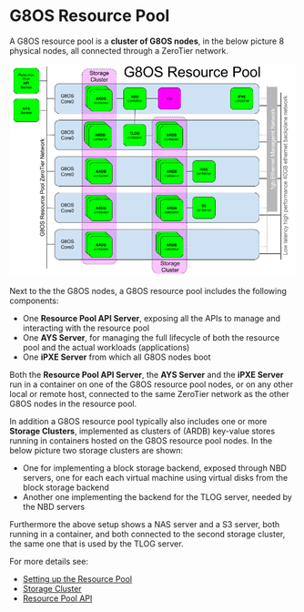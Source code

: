 # G8OS Resource Pool

A G8OS resource pool is a **cluster of G8OS nodes**, in the below picture 8 physical nodes, all connected through a ZeroTier network.

![Architecture](resource-pool.png)

Next to the the G8OS nodes, a G8OS resource pool includes the following components:
- One **Resource Pool API Server**, exposing all the APIs to manage and interacting with the resource pool
- One **AYS Server**, for managing the full lifecycle of both the resource pool and the actual workloads (applications)
- One **iPXE Server** from which all G8OS nodes boot

Both the **Resource Pool API Server**, the **AYS Server** and the **iPXE Server** run in a container on one of the G8OS resource pool nodes, or on any other local or remote host, connected to the same ZeroTier network as the other G8OS nodes in the resource pool.

In addition a G8OS resource pool typically also includes one or more **Storage Clusters**, implemented as clusters of (ARDB) key-value stores running in containers hosted on the G8OS resource pool nodes. In the below picture two storage clusters are shown:
- One for implementing a block storage backend, exposed through NBD servers, one for each each virtual machine using virtual disks from the block storage backend
- Another one implementing the backend for the TLOG server, needed by the NBD servers

Furthermore the above setup shows a NAS server and a S3 server, both running in a container, and both connected to the second storage cluster, the same one that is used by the TLOG server.

For more details see:
* [Setting up the Resource Pool](setup/setup.md)
* [Storage Cluster](storagecluster.md)
* [Resource Pool API](api.md)
